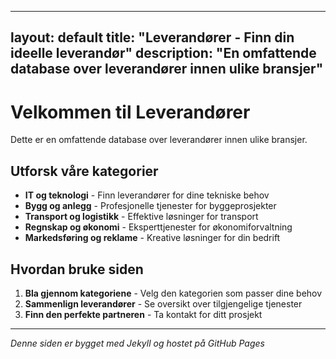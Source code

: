 
---
layout: default
title: "Leverandører - Finn din ideelle leverandør"
description: "En omfattende database over leverandører innen ulike bransjer"
---

# Velkommen til Leverandører

Dette er en omfattende database over leverandører innen ulike bransjer.

## Utforsk våre kategorier

- **IT og teknologi** - Finn leverandører for dine tekniske behov
- **Bygg og anlegg** - Profesjonelle tjenester for byggeprosjekter  
- **Transport og logistikk** - Effektive løsninger for transport
- **Regnskap og økonomi** - Eksperttjenester for økonomiforvaltning
- **Markedsføring og reklame** - Kreative løsninger for din bedrift

## Hvordan bruke siden

1. **Bla gjennom kategoriene** - Velg den kategorien som passer dine behov
2. **Sammenlign leverandører** - Se oversikt over tilgjengelige tjenester
3. **Finn den perfekte partneren** - Ta kontakt for ditt prosjekt

---

*Denne siden er bygget med Jekyll og hostet på GitHub Pages*
